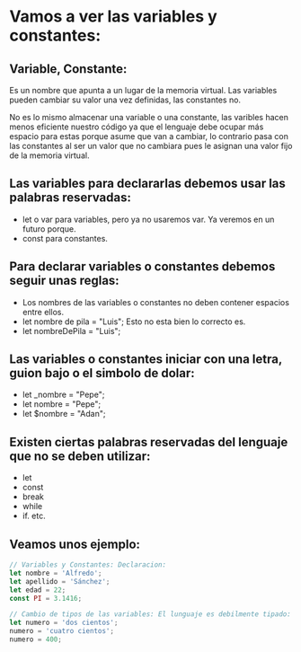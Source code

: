 # Vamos a ver las variables y constantes:

## Variable, Constante:

Es un nombre que apunta a un lugar de la memoria virtual. Las variables pueden cambiar su valor una vez definidas, las constantes no.

No es lo mismo almacenar una variable o una constante, las varibles hacen menos eficiente nuestro código ya que el lenguaje debe ocupar más espacio para estas porque asume que van a cambiar, lo contrario pasa con las constantes al ser un valor que no cambiara pues le asignan una valor fijo de la memoria virtual.

## Las variables para declararlas debemos usar las palabras reservadas:

- let o var para variables, pero ya no usaremos var. Ya veremos en un futuro porque.
- const para constantes.

## Para declarar variables o constantes debemos seguir unas reglas:

- Los nombres de las variables o constantes no deben contener espacios entre ellos.
- let nombre de pila = "Luis"; Esto no esta bien lo correcto es.
- let nombreDePila = "Luis";

## Las variables o constantes iniciar con una letra, guion bajo o el simbolo de dolar:

- let \_nombre = "Pepe";
- let nombre = "Pepe";
- let $nombre = "Adan";

## Existen ciertas palabras reservadas del lenguaje que no se deben utilizar:

- let
- const
- break
- while
- if. etc.

## Veamos unos ejemplo:

```javascript
// Variables y Constantes: Declaracion:
let nombre = 'Alfredo';
let apellido = 'Sánchez';
let edad = 22;
const PI = 3.1416;

// Cambio de tipos de las variables: El lunguaje es debilmente tipado:
let numero = 'dos cientos';
numero = 'cuatro cientos';
numero = 400;
```
